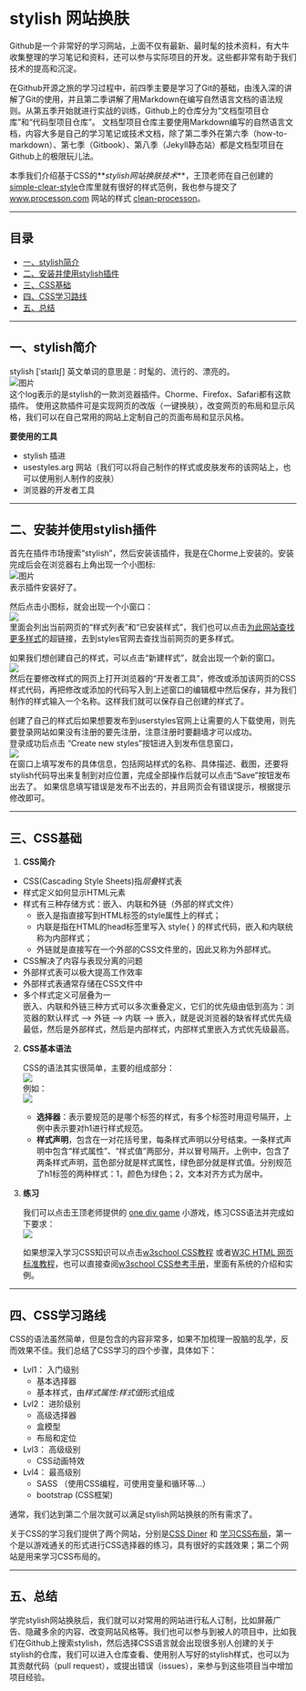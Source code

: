# stylish 网站换肤
Github是一个非常好的学习网站，上面不仅有最新、最时髦的技术资料，有大牛收集整理的学习笔记和资料，还可以参与实际项目的开发。这些都非常有助于我们技术的提高和沉淀。

在Github开源之旅的学习过程中，前四季主要是学习了Git的基础，由浅入深的讲解了Git的使用，并且第二季讲解了用Markdown在编写自然语言文档的语法规则。从第五季开始就进行实战的训练，Github上的仓库分为“文档型项目仓库”和“代码型项目仓库”。
文档型项目仓库主要使用Markdown编写的自然语言文档，内容大多是自己的学习笔记或技术文档，除了第二季外在第六季（how-to-markdown）、第七季（Gitbook）、第八季（Jekyll静态站）都是文档型项目在Github上的极限玩儿法。

本季我们介绍基于CSS的**_stylish网站换肤技术_**，王顶老师在自己创建的[simple-clear-style](https://github.com/wangding/simple-clear-style)仓库里就有很好的样式范例，我也参与提交了 www.processon.com 网站的样式 [clean-processon](https://userstyles.org/styles/browse/processon)。

---

## 目录
- [一、stylish简介](stylish.md#一stylish简介)
- [二、安装并使用stylish插件](stylish.md#二安装并使用stylish插件)
- [三、CSS基础](stylish.md#三CSS基础)
- [四、CSS学习路线](stylish.md#四CSS学习路线)
- [五、总结](stylish.md#五总结)

---

## 一、stylish简介
stylish [ˈstaɪlɪʃ] 英文单词的意思是：时髦的、流行的、漂亮的。  
![图片](images/stylish-log.png)  
这个log表示的是stylish的一款浏览器插件。Chorme、Firefox、Safari都有这款插件。
使用这款插件可是实现网页的改版（一键换肤），改变网页的布局和显示风格，我们可以在自己常用的网站上定制自己的页面布局和显示风格。

**要使用的工具**  
  - stylish 插进
  - usestyles.arg 网站（我们可以将自己制作的样式或皮肤发布的该网站上，也可以使用别人制作的皮肤）
  - 浏览器的开发者工具
  
---
  
## 二、安装并使用stylish插件
首先在插件市场搜索“stylish”，然后安装该插件，我是在Chorme上安装的。安装完成后会在浏览器右上角出现一个小图标:  
![图片](images/stylish-plugin.png)  
表示插件安装好了。

然后点击小图标，就会出现一个小窗口：  
![](images/stylish-dialog.png)  
里面会列出当前网页的“样式列表”和“已安装样式”，我们也可以点击[为此网站查找更多样式](https://userstyles.org)的超链接，去到styles官网去查找当前网页的更多样式。

如果我们想创建自己的样式，可以点击“新建样式”，就会出现一个新的窗口。  
![](images/create-style.png)  
然后在要修改样式的网页上打开浏览器的“开发者工具”，修改或添加该网页的CSS样式代码，再把修改或添加的代码写入到上述窗口的编辑框中然后保存，并为我们制作的样式输入一个名称。这样我们就可以保存自己创建的样式了。

创建了自己的样式后如果想要发布到userstyles官网上让需要的人下载使用，则先要登录网站如果没有注册的要先注册，注意注册时要翻墙才可以成功。  
登录成功后点击 “Create new styles”按钮进入到发布信息窗口，  
![](images/save-stylish.png)  
在窗口上填写发布的具体信息，包括网站样式的名称、具体描述、截图，还要将stylish代码导出来复制到对应位置，完成全部操作后就可以点击“Save”按钮发布出去了。
如果信息填写错误是发布不出去的，并且网页会有错误提示，根据提示修改即可。

---

## 三、CSS基础
1. **CSS简介**  
  - CSS(Cascading Style Sheets)指*层叠*样式表
  - 样式定义如何显示HTML元素
  - 样式有三种存储方式：嵌入、内联和外链（外部的样式文件）
    - 嵌入是指直接写到HTML标签的style属性上的样式；
	- 内联是指在HTML的head标签里写入 style{ } 的样式代码，嵌入和内联统称为内部样式；
	- 外链就是直接写在一个外部的CSS文件里的，因此又称为外部样式。
  - CSS解决了内容与表现分离的问题
  - 外部样式表可以极大提高工作效率
  - 外部样式表通常存储在CSS文件中
  - 多个样式定义可层叠为一  
    嵌入、内联和外链三种方式可以多次重叠定义，它们的优先级由低到高为：浏览器的默认样式 --> 外链 --> 内联 --> 嵌入，就是说浏览器的缺省样式优先级最低，然后是外部样式，然后是内部样式，内部样式里嵌入方式优先级最高。
	
2. **CSS基本语法**  

	CSS的语法其实很简单，主要的组成部分：  
	![](images/CSS-syntax.png)  
	例如：  
	![](images/CSS-syntax2.png)  

	- **选择器**：表示要规范的是哪个标签的样式，有多个标签时用逗号隔开，上例中表示要对h1进行样式规范。  
	- **样式声明**，包含在一对花括号里，每条样式声明以分号结束。一条样式声明中包含“样式属性”、“样式值”两部分，并以冒号隔开。上例中，包含了两条样式声明，蓝色部分就是样式属性，绿色部分就是样式值。分别规范了h1标签的两种样式：1，颜色为绿色；2，文本对齐方式为居中。

3. **练习**

	我们可以点击王顶老师提供的 [one div game](http://sample.wangding.in/web/one-div.html) 小游戏，练习CSS语法并完成如下要求：  
	![](images/one-div-game.png)

	如果想深入学习CSS知识可以点击[w3school CSS教程](https://www.w3school.com.cn/css/index.asp) 或者[W3C HTML 网页标准教程](http://www.w3chtml.com/)，也可以直接查阅[w3school CSS参考手册](https://www.w3school.com.cn/cssref/index.asp)，里面有系统的介绍和实例。

---

## 四、CSS学习路线
CSS的语法虽然简单，但是包含的内容非常多，如果不加梳理一股脑的乱学，反而效果不佳。我们总结了CSS学习的四个步骤，具体如下：
- Lvl1： 入门级别
  - 基本选择器
  - 基本样式，由*样式属性:样式值*形式组成
- Lvl2： 进阶级别
  - 高级选择器
  - 盒模型
  - 布局和定位
- Lvl3： 高级级别
  - CSS动画特效
- Lvl4： 最高级别
  - SASS （使用CSS编程，可使用变量和循环等...）
  - bootstrap (CSS框架)

通常，我们达到第二个层次就可以满足stylish网站换肤的所有需求了。

关于CSS的学习我们提供了两个网站，分别是[CSS Diner](http://flukeout.github.io/) 和 [学习CSS布局](http://learnlayout.com/)，第一个是以游戏通关的形式进行CSS选择器的练习，具有很好的实践效果；第二个网站是用来学习CSS布局的。

---

## 五、总结
学完stylish网站换肤后，我们就可以对常用的网站进行私人订制，比如屏蔽广告、隐藏多余的内容、改变网站风格等。我们也可以参与到被人的项目中，比如我们在Github上搜索stylish，然后选择CSS语言就会出现很多别人创建的关于stylish的仓库，我们可以进入仓库查看、使用别人写好的stylish样式，也可以为其贡献代码（pull request），或提出错误（issues），来参与到这些项目当中增加项目经验。
  

